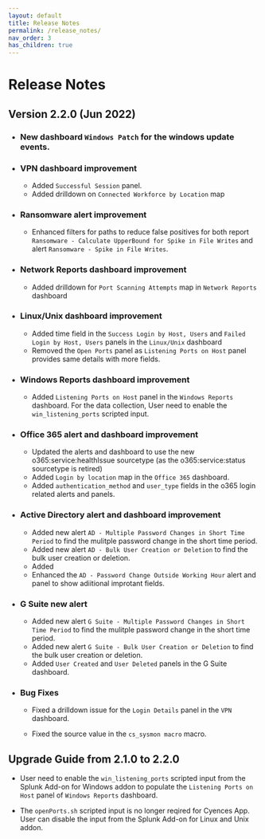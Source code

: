 ```yaml
---
layout: default
title: Release Notes
permalink: /release_notes/
nav_order: 3
has_children: true
---
```


# Release Notes

## Version 2.2.0 (Jun 2022)


* ### New dashboard `Windows Patch` for the windows update events.

* ### VPN dashboard improvement
    * Added `Successful Session` panel.
    * Added drilldown on `Connected Workforce by Location` map

* ### Ransomware alert improvement
    * Enhanced filters for paths to reduce false positives for both report `Ransomware - Calculate UpperBound for Spike in File Writes` and alert `Ransomware - Spike in File Writes`.

* ### Network Reports dashboard improvement 
    * Added drilldown for `Port Scanning Attempts` map in `Network Reports` dashboard

* ### Linux/Unix dashboard improvement
    * Added time field in the `Success Login by Host, Users` and `Failed Login by Host, Users` panels in the `Linux/Unix` dashboard
    * Removed the `Open Ports` panel as `Listening Ports on Host` panel provides same details with more fields.

* ### Windows Reports dashboard improvement
    * Added `Listening Ports on Host` panel in the `Windows Reports` dashboard. For the data collection, User need to enable the `win_listening_ports` scripted input.

* ### Office 365 alert and dashboard improvement
    * Updated the alerts and dashboard to use the new o365:service:healthIssue sourcetype (as the o365:service:status sourcetype is retired)
    * Added `Login by location` map in the `Office 365` dashboard.
    * Added `authentication_method` and `user_type` fields in the o365 login related alerts and panels.

* ### Active Directory alert and dashboard improvement
    * Added new alert `AD - Multiple Password Changes in Short Time Period` to find the mulitple password change in the short time period.
    * Added new alert `AD - Bulk User Creation or Deletion` to find the bulk user creation or deletion.
    * Added 
    * Enhanced the `AD - Password Change Outside Working Hour` alert and panel to show adiitional improtant fields.

* ### G Suite new alert
    * Added new alert `G Suite - Multiple Password Changes in Short Time Period` to find the mulitple password change in the short time period.
    * Added new alert `G Suite - Bulk User Creation or Deletion` to find the bulk user creation or deletion.
    * Added `User Created` and `User Deleted` panels in the G Suite dashboard.


* ### Bug Fixes
    * Fixed a drilldown issue for the `Login Details` panel in the `VPN` dashboard.

    * Fixed the source value in the `cs_sysmon macro` macro.


## Upgrade Guide from 2.1.0 to 2.2.0

* User need to enable the `win_listening_ports` scripted input from the Splunk Add-on for Windows addon to populate the `Listening Ports on Host` panel of `Windows Reports` dashboard.

* The `openPorts.sh` scripted input is no longer reqired for Cyences App. User can disable the input from the Splunk Add-on for Linux and Unix addon.
